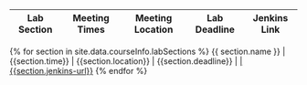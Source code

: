 Lab Section | Meeting Times | Meeting Location | Lab Deadline | Jenkins Link              
------------|---------------|------------------|--------------|-------------
{% for section in site.data.courseInfo.labSections %}
      {{ section.name }} | {{section.time}} | {{section.location}} | {{section.deadline}} | [ | {{section.jenkins-url}}]({{section.jenkins-url}})
{% endfor %}
